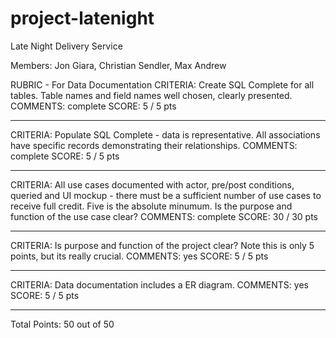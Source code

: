 # project-latenight

Late Night Delivery Service

Members: Jon Giara, Christian Sendler, Max Andrew

RUBRIC - For Data Documentation
CRITERIA:
Create SQL Complete for all tables. Table names and field names well
chosen, clearly presented.
COMMENTS:
complete
SCORE: 5 / 5 pts 
**********************
CRITERIA:
Populate SQL Complete - data is representative. All associations have
specific records demonstrating their relationships.
COMMENTS:
complete
SCORE: 5 / 5 pts 
**********************
CRITERIA:
All use cases documented with actor, pre/post conditions, queried and UI
mockup - there must be a sufficient number of use cases to receive full
credit. Five is the absolute minumum. Is the purpose and function of the
use case clear?
COMMENTS:
complete
SCORE: 30 / 30 pts 
**********************
CRITERIA:
Is purpose and function of the project clear? Note this is only 5
points, but its really crucial.
COMMENTS:
yes
SCORE: 5 / 5 pts 
**********************
CRITERIA:
Data documentation includes a ER diagram.
COMMENTS:
yes
SCORE: 5 / 5 pts 
**********************
Total Points: 50 out of 50

